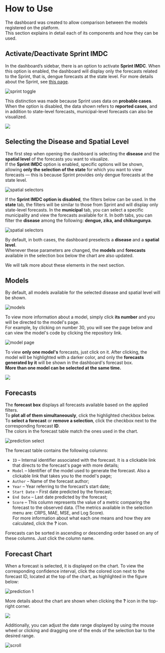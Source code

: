 # How to Use

The dashboard was created to allow comparison between the models registered on the platform.  
This section explains in detail each of its components and how they can be used.

## Activate/Deactivate Sprint IMDC

In the dashboard’s sidebar, there is an option to activate **Sprint IMDC**. When this option is enabled, the dashboard will display only the forecasts related to the Sprint, that is, dengue forecasts at the state level. For more details about the Sprint, see [this page](https://sprint.mosqlimate.org/).

![sprint toggle](/docs/images/dashboard/toggle.png)

This distinction was made because Sprint uses data on **probable cases**. When the option is disabled, the data shown refers to **reported cases**, and in addition to state-level forecasts, municipal-level forecasts can also be visualized.

![](toggle.png)

## Selecting the Disease and Spatial Level

The first step when opening the dashboard is selecting the **disease** and the **spatial level** of the forecasts you want to visualize.  
If the **Sprint IMDC** option is enabled, specific options will be shown, allowing **only the selection of the state** for which you want to view forecasts — this is because Sprint provides only dengue forecasts at the state level.

![spatial selectors](/docs/images/dashboard/filtro_sem_sprint_en.png)

If the **Sprint IMDC option is disabled**, the filters below can be used. In the **state** tab, the filters will be similar to those from Sprint and will display only state-level forecasts. In the **municipal** tab, you can select a specific municipality and view the forecasts available for it. In both tabs, you can filter the **disease** among the following: **dengue, zika, and chikungunya**.

![spatial selectors](/docs/images/dashboard/filtro_sprint_en.png)

By default, in both cases, the dashboard preselects a **disease** and a **spatial level**.  
Whenever these parameters are changed, the **models** and **forecasts** available in the selection box below the chart are also updated.

We will talk more about these elements in the next section.

## Models

By default, all models available for the selected disease and spatial level will be shown.

![models](/docs/images/dashboard/models_en.png)

To view more information about a model, simply click **its number** and you will be directed to the model's page.  
For example, by clicking on number 30, you will see the page below and can view the model's code by clicking the repository link.

![model page](/docs/images/dashboard/page_model_example_en.png)

To view **only one model's** forecasts, just click on it. After clicking, the model will be highlighted with a darker color, and only the **forecasts generated by it** will be shown in the dashboard's forecast box.  
**More than one model can be selected at the same time.**

![](model_selection_pt.png)

## Forecasts

The **forecast box** displays all forecasts available based on the applied filters.  
To **plot all of them simultaneously**, click the highlighted checkbox below.  
To **select a forecast** or **remove a selection**, click the checkbox next to the corresponding forecast **ID**.  
The colors in the forecast table match the ones used in the chart.

![prediction select](/docs/images/dashboard/pred_selection_en.png)

The forecast table contains the following columns:

* `ID` – Internal identifier associated with the forecast. It is a clickable link that directs to the forecast's page with more details;
* `Model` – Identifier of the model used to generate the forecast. Also a clickable link that takes you to the model's page;
* `Author` – Name of the forecast author;
* `Year` – Year referring to the forecast’s start date;
* `Start Date` – First date predicted by the forecast;
* `End Date` – Last date predicted by the forecast;
* `Score` – This column represents the value of a metric comparing the forecast to the observed data. (The metrics available in the selection menu are: CRPS, MAE, MSE, and Log Score).  
  For more information about what each one means and how they are calculated, click the **?** icon.

Forecasts can be sorted in ascending or descending order based on any of these columns. Just click the column name.

## Forecast Chart

When a forecast is selected, it is displayed on the chart. To view the corresponding confidence interval, click the colored icon next to the forecast ID, located at the top of the chart, as highlighted in the figure below:

![prediction 1](/docs/images/dashboard/prev_1.png)

More details about the chart are shown when clicking the **?** icon in the top-right corner.

![](more_info_graph_pt.png)

Additionally, you can adjust the date range displayed by using the mouse wheel or clicking and dragging one of the ends of the selection bar to the desired range.

![scroll](/docs/images/dashboard/scroll_date.png)
